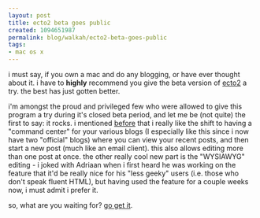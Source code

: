```yaml
--- 
layout: post
title: ecto2 beta goes public
created: 1094651987
permalink: blog/walkah/ecto2-beta-goes-public
tags: 
- mac os x
---
```

<p>
i must say, if you own a mac and do any blogging, or have ever thought about it. i have to <strong>highly</strong> recommend you give the beta version of <a href="http://ecto.kung-foo.tv/archives/001100.php">ecto2</a> a try. the best has just gotten better.
</p><p>
i'm amongst the proud and privileged few who were allowed to give this program a try during it's closed beta period, and let me be (not quite) the first to say: it rocks. i mentioned <a href="http://walkah.net/node/93">before</a> that i really like the shift to having a "command center" for your various blogs (I especially like this since i now have two "official" blogs) where you can view your recent posts, and then start a new post (much like an email client). this also allows editing more than one post at once. the other really cool new part is the "WYSIAWYG" editing - i joked with Adriaan when i first heard he was working on the feature that it'd be really nice for his "less geeky" users (i.e. those who don't speak fluent HTML), but having used the feature for a couple weeks now, i must admit i prefer it.
</p><p>
so, what are you waiting for? <a href="http://ecto.kung-foo.tv/archives/001100.php">go get it</a>.
</p>
